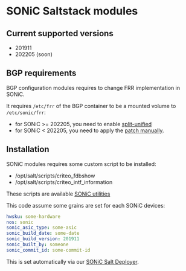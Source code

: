 # SONiC Saltstack modules

## Current supported versions

* 201911
* 202205 (soon)

## BGP requirements

BGP configuration modules requires to change FRR implementation in SONiC.

It requires `/etc/frr` of the BGP container to be a mounted volume to `/etc/sonic/frr`:
* for SONiC >= 202205, you need to enable [split-unified](https://github.com/sonic-net/sonic-buildimage/commit/9d3814045bf950576bb274180ffec001abac1c32)
* for SONiC < 202205, you need to apply the [patch manually](https://github.com/criteo/criteo-sonic-utilities#frr-mounted-configuration).

## Installation

SONiC modules requires some custom script to be installed:
* /opt/salt/scripts/criteo_fdbshow
* /opt/salt/scripts/criteo_intf_information

These scripts are available [SONiC utilities](https://github.com/criteo/criteo-sonic-utilities)

This code assume some grains are set for each SONiC devices:
```yaml
hwsku: some-hardware
nos: sonic
sonic_asic_type: some-asic
sonic_build_date: some-date
sonic_build_version: 201911
sonic_built_by: someone
sonic_commit_id: some-commit-id
```

This is set automatically via our [SONiC Salt Deployer](https://github.com/criteo/sonic-salt-deployer).
